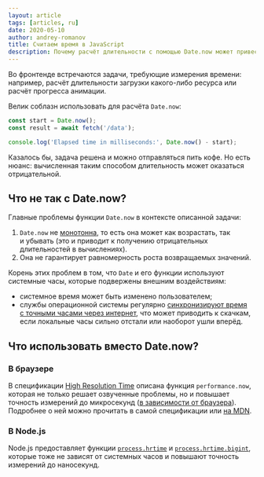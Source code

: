 ```yaml
---
layout: article
tags: [articles, ru]
date: 2020-05-10
author: andrey-romanov
title: Считаем время в JavaScript
description: Почему расчёт длительности с помощью Date.now может привести к неожиданным результатам и как этого избежать
---
```

Во фронтенде встречаются задачи, требующие измерения времени: например, расчёт длительности загрузки какого-либо ресурса или расчёт прогресса анимации.

Велик соблазн использовать для расчёта `Date.now`:

```js
const start = Date.now();
const result = await fetch('/data');

console.log('Elapsed time in milliseconds:', Date.now() - start);
```

Казалось бы, задача решена и можно отправляться пить кофе. Но есть нюанс: вычисленная таким способом длительность может оказаться отрицательной.

## Что не так с Date.now?

Главные проблемы функции `Date.now` в контексте описанной задачи:

1. `Date.now` не [монотонна](https://ru.wikipedia.org/wiki/Монотонная_функция), то есть она может как возрастать, так и убывать (это и приводит к получению отрицательных длительностей в вычислениях).
2. Она не гарантирует равномерность роста возвращаемых значений.

Корень этих проблем в том, что `Date` и его функции используют системные часы, которые подвержены внешним воздействиям:

* системное время может быть изменено пользователем;
* службы операционной системы регулярно [синхронизируют время c точными часами через интернет](https://ru.wikipedia.org/wiki/NTP), что может приводить к скачкам, если локальные часы сильно отстали или наоборот ушли вперёд.

## Что использовать вместо Date.now?

### В браузере

В спецификации [High Resolution Time](https://www.w3.org/TR/hr-time) описана функция `performance.now`, которая не только решает озвученные проблемы, но и повышает точность измерений до микросекунд ([в зависимости от браузера](https://github.com/w3c/hr-time/issues/56)). Подробнее о ней можно прочитать в самой спецификации или [на MDN](https://developer.mozilla.org/en-US/docs/Web/API/Performance/now).

### В Node.js

Node.js предоставляет функции [`process.hrtime`](https://nodejs.org/api/process.html#process_process_hrtime_time) и [`process.hrtime.bigint`](https://nodejs.org/api/process.html#process_process_hrtime_bigint), которые тоже не зависят от системных часов и повышают точность измерений до наносекунд.
